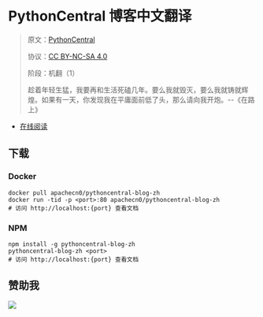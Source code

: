 
# PythonCentral 博客中文翻译

> 原文：[PythonCentral](https://www.pythoncentral.io/)
> 
> 协议：[CC BY-NC-SA 4.0](http://creativecommons.org/licenses/by-nc-sa/4.0/)
> 
> 阶段：机翻（1）
> 
> 趁着年轻生猛，我要再和生活死磕几年。要么我就毁灭，要么我就铸就辉煌。如果有一天，你发现我在平庸面前低了头，那么请向我开炮。--《在路上》

* [在线阅读](https://pycen.flygon.net)
## 下载

### Docker

```
docker pull apachecn0/pythoncentral-blog-zh
docker run -tid -p <port>:80 apachecn0/pythoncentral-blog-zh
# 访问 http://localhost:{port} 查看文档
```

### NPM

```
npm install -g pythoncentral-blog-zh
pythoncentral-blog-zh <port>
# 访问 http://localhost:{port} 查看文档
```

## 赞助我

![](https://img-blog.csdnimg.cn/20200112005920729.png)
